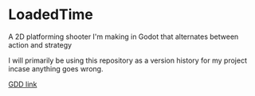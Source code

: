 # LoadedTime
A 2D platforming shooter I'm making in Godot that alternates between action and strategy

I will primarily be using this repository as a version history for my project incase anything goes wrong.

[GDD link](https://docs.google.com/document/d/1tBfP5PHozl5qFH6e-zfkbLh--dSmJglXkthVbTdaD9Y/edit)
